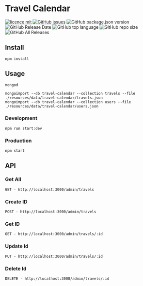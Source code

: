 # Travel Calendar

[![licence mit](https://img.shields.io/badge/license-MIT-blue.svg?style=flat-square)](http://hemersonvianna.mit-license.org/)
[![GitHub issues](https://img.shields.io/github/issues/nvich/travel-calendar.svg)](https://github.com/nvich/travel-calendar/issues)
![GitHub package.json version](https://img.shields.io/github/package-json/v/nvich/travel-calendar.svg)
![GitHub Release Date](https://img.shields.io/github/release-date/nvich/travel-calendar.svg)
![GitHub top language](https://img.shields.io/github/languages/top/nvich/travel-calendar.svg)
![GitHub repo size](https://img.shields.io/github/repo-size/nvich/travel-calendar.svg)
![GitHub All Releases](https://img.shields.io/github/downloads/nvich/travel-calendar/total.svg)

## Install

```
npm install
```

## Usage

```
mongod
```
```
mongoimport --db travel-calendar --collection travels --file ./resources/data/travel-calendar/travels.json
mongoimport --db travel-calendar --collection users --file ./resources/data/travel-calendar/users.json
```

### Development

```
npm run start:dev
```

### Production

```
npm start
```

## API

### Get All
```
GET - http://localhost:3000/admin/travels
```

### Create ID
```
POST - http://localhost:3000/admin/travels
```

### Get ID
```
GET - http://localhost:3000/admin/travels/:id
```

### Update Id
```
PUT - http://localhost:3000/admin/travels/:id
```

### Delete Id
```
DELETE - http://localhost:3000/admin/travels/:id
```
